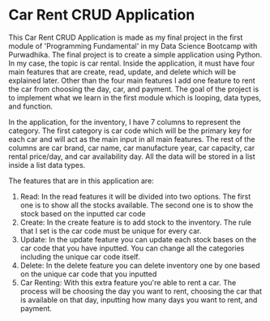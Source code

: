 # Car Rent CRUD Application
This Car Rent CRUD Application is made as my final project in the first module of 'Programming Fundamental' in my Data Science Bootcamp with Purwadhika. The final project is to create a simple application using Python. In my case, the topic is car rental. Inside the application, it must have four main features that are create, read, update, and delete which will be explained later. Other than the four main features I add one feature to rent the car from choosing the day, car, and payment. The goal of the project is to implement what we learn in the first module which is looping, data types, and function. 

In the application, for the inventory, I have 7 columns to represent the category. The first category is car code which will be the primary key for each car and will act as the main input in all main features. The rest of the columns are car brand, car name, car manufacture year, car capacity, car rental price/day, and car availability day. All the data will be stored in a list inside a list data types. 

The features that are in this application are:
1. Read: In the read features it will be divided into two options. The first one is to show all the stocks available. The second one is to show the stock based      on the inputted car code
2. Create: In the create feature is to add stock to the inventory. The rule that I set is the car code must be unique for every car.
3. Update: In the update feature you can update each stock bases on the car code that you have inputted. You can change all the categories including the unique car code itself.
4. Delete: In the delete feature you can delete inventory one by one based on the unique car code that you inputted
5. Car Renting: With this extra feature you're able to rent a car. The process will be choosing the day you want to rent, choosing the car that is available on that day, inputting how many days you want to rent, and payment.
